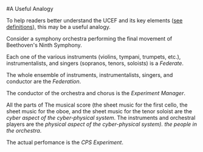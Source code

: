 #A Useful Analogy

To help readers better understand the UCEF and its key elements ([see definitions](https://pages.nist.gov/??/definitions)), this may be a useful analogy.

Consider a symphony orchestra performing the final movement of Beethoven's Ninth Symphony.  

Each one of the various instruments (violins, tympani, trumpets, etc.), instrumentalists, and singers (sopranos, tenors, soloists) is a _Federate_.

The whole ensemble of instruments, instrumentalists, singers, and conductor are the _Federation_.
 
The conductor of the orchestra and chorus is the _Experiment Manager_.

All the parts of The musical score (the sheet music for the first cello, the sheet music for the oboe, and the sheet music for the tenor soloist are the _cyber aspect of the cyber-physical system_. The instruments and orchestral players are the _physical aspect of the cyber-physical system). the people in the orchestra_.

The actual perfomance is the _CPS Experiment_.




